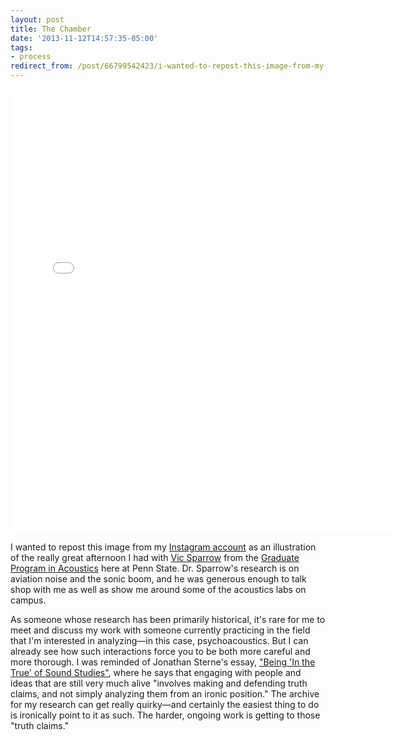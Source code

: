 ```yaml
---
layout: post 
title: The Chamber
date: '2013-11-12T14:57:35-05:00' 
tags: 
- process 
redirect_from: /post/66799542423/i-wanted-to-repost-this-image-from-my-instagram 
---
```


<center><iframe src="//instagram.com/p/gn-yeKgAok/embed/" width="612" height="710" frameborder="0" scrolling="no" allowtransparency="true"></iframe></center>


I wanted to repost this image from my [Instagram account][1] as an illustration of the really great afternoon I had with [Vic Sparrow][2] from the [Graduate Program in Acoustics][3] here at Penn State. Dr. Sparrow's research is on aviation noise and the sonic boom, and he was generous enough to talk shop with me as well as show me around some of the acoustics labs on campus.

As someone whose research has been primarily historical, it's rare for me to meet and discuss my work with someone currently practicing in the field that I'm interested in analyzing—in this case, psychoacoustics. But I can already see how such interactions force you to be both more careful and more thorough. I was reminded of Jonathan Sterne's essay, ["Being 'In the True' of Sound Studies"][4], where he says that engaging with people and ideas that are still very much alive "involves making and defending truth claims, and not simply analyzing them from an ironic position." The archive for my research can get really quirky—and certainly the easiest thing to do is ironically point to it as such. The harder, ongoing work is getting to those "truth claims."

[1]: http://instagram.com/craigeley
[2]: http://www.acs.psu.edu/users/sparrow/homepage.html
[3]: http://www.acs.psu.edu/
[4]: http://sterneworks.org/beinginthetrue.pdf
  
